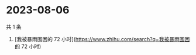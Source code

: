 # 2023-08-06

共 1 条

<!-- BEGIN ZHIHUSEARCH -->
<!-- 最后更新时间 Sun Aug 06 2023 03:06:32 GMT+0800 (China Standard Time) -->
1. [我被暴雨围困的 72 小时](https://www.zhihu.com/search?q=我被暴雨围困的 72 小时)
<!-- END ZHIHUSEARCH -->
